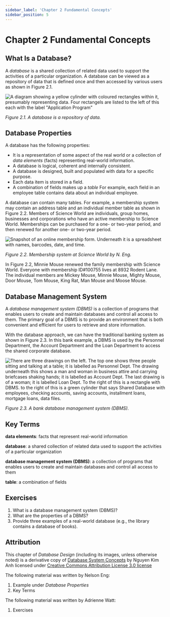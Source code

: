 ```yaml
---
sidebar_label: 'Chapter 2 Fundamental Concepts'
sidebar_position: 5
---
```


# Chapter 2 Fundamental Concepts

## What Is a Database?
A *database* is a shared collection of related data used to support the activities of a particular
    organization. A database can be viewed as a repository of data that is defined once and then accessed by
    various users as shown in Figure 2.1.

![A diagram showing a yellow cylinder with coloured rectangles within it, presumably representing data. Four rectangels are listed to the left of this each with the label "Application Program"](http://opentextbc.ca/dbdesign01/wp-content/uploads/sites/11/2013/12/RDBMS-300x2091.jpg)

*Figure 2.1. A database is a repository of data.*

## Database Properties

A database has the following properties:

* It is a representation of some aspect of the real world or a collection 
    of *data elements* (facts) representing real-world information.
* A database is logical, coherent and internally consistent.
* A database is designed, built and populated with data for a specific purpose.
* Each data item is stored in a field.
* A combination of fields makes up a *table* For example, each field in an 
    employee table contains data about an individual employee.

A database can contain many tables. For example, a membership system may contain an
    address table and an individual member table as shown in Figure 2.2. Members of
    Science World are
    individuals, group homes, businesses and corporations who have an active
    membership to Science World.
    Memberships can be purchased for a one- or two-year period, and then renewed for
    another one- or
    two-year period.

![Snapshot of an online membership form. Underneath it is a spreadsheet with names, barcodes, date, and time.](http://opentextbc.ca/dbdesign01/wp-content/uploads/sites/11/2014/08/MemFormAug2014.jpg)

*Figure 2.2. Membership system at Science World by N. Eng.*

In Figure 2.2, Minnie Mouse renewed the family membership with Science World. 
Everyone with membership ID#100755 lives
    at 8932 Rodent Lane. The individual members are Mickey Mouse, 
    Minnie Mouse, Mighty Mouse, Door Mouse,
    Tom Mouse, King Rat, Man Mouse and Moose Mouse.

## Database Management System

A *database management system (DBMS)* is a collection of programs that enables 
users to create and
    maintain databases and control all access to them. The primary goal of 
    a DBMS is to provide an
    environment that is both convenient and efficient for users to retrieve 
    and store information.

With the database approach, we can have the traditional banking system as shown
    in Figure 2.3. In this bank example, a DBMS is used by the Personnel 
    Department, the Account Department
    and the Loan Department to access the shared corporate database.

![There are three drawings on the left. The top one shows three people sitting and talking at a table; it is labelled as Personnel Dept. The drawing underneath this shows a man and woman in business attire and carrying briefcases shaking hands; it is labelled as Account Dept. The last drawing is of a woman; it is labelled Loan Dept. To the right of this is a rectangle with DBMS. to the right of this is a green cylinder that says Shared Database with employees, checking accounts, saving accounts, installment loans, mortgage loans, data files.](http://opentextbc.ca/dbdesign01/wp-content/uploads/sites/11/2013/12/Banking-Systems-RDBMS-300x1951.jpg)

*Figure 2.3. A bank database management system (DBMS).*

## Key Terms

**data elements**: facts that represent
            real-world information

**database**: a shared collection of related data used to support the activities of
            a particular organization

**database management system (DBMS)**: a collection of programs that enables
            users to create and maintain databases and control all access to them
            
**table**: a combination of fields

## Exercises

1. What is a database management system (DBMS)?
1. What are the properties of a DBMS?
1. Provide three examples of a real-world database 
    (e.g., the library contains a database of books).


## Attribution

This chapter of *Database Design* (including its images,
    unless otherwise noted) is a derivative copy of [Database System
            Concepts](http://cnx.org/contents/b57b8760-6898-469d-a0f7-06e0537f6817@1)
             by Nguyen Kim Anh licensed under 
             [Creative Commons Attribution License 3.0 license](http://creativecommons.org/licenses/by/3.0/)

The following material was written by Nelson Eng:

1. Example under *Database Properties*
1. Key Terms

The following material was written by Adrienne Watt:

1. Exercises
